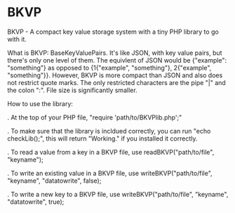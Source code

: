 # BKVP
BKVP - A compact key value storage system with a tiny PHP library to go with it. 

What is BKVP: BaseKeyValuePairs. It's like JSON, with key value pairs, but there's only one level of them. The equivlent of JSON would be {"example": "something"} as opposed to {1{"example", "something"}, 2{"example", "something"}}. However, BKVP is more compact than JSON and also does not restrict quote marks. The only restricted characters are the pipe "|" and the colon ":". File size is significantly smaller.

How to use the library:

. At the top of your PHP file, "require 'path/to/BKVPlib.php';"

. To make sure that the library is incldued correctly, you can run "echo checkLib();", this will return "Working." if you installed it correctly. 

. To read a value from a key in a BKVP file, use readBKVP("path/to/file", "keyname");

. To write an existing value in a BKVP file, use writeBKVP("path/to/file", "keyname", "datatowrite", false);

. To write a new key to a BKVP file, use writeBKVP("path/to/file", "keyname", "datatowrite", true);
